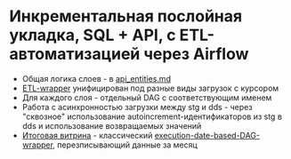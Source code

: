 # Инкрементальная послойная укладка, SQL + API, с ETL-автоматизацией через Airflow
* Общая логика слоев - в [api_entities.md](/de/hapi-sql-etl/api_entities.md)
* [ETL-wrapper](/de/hapi-sql-etl/src/dags/lib/etl_wrapper.py) унифицирован под разные виды загрузок с курсором
* Для каждого слоя - отдельный DAG с соответствующим именем
* Работа с асинхронностью загрузки между stg и dds - через "сквозное" использование autoincrement-идентификаторов из stg в dds и использование возвращаемых значений  
* [Итоговая витрина](/de/hapi-sql-etl/src/dags/mart/00.cdm.dm_courier_legder.sql) - классический [execution-date-based-DAG-wrapper](/de/hapi-sql-etl/src/dags/cdm.py#L18), перезписывающий данные за месяц 
